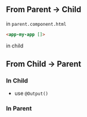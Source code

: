 
## From Parent -> Child
in `parent.component.html`
```html
<app-my-app []>
```

in child


## From Child -> Parent


### In Child
- use `@Output()`

### In Parent
